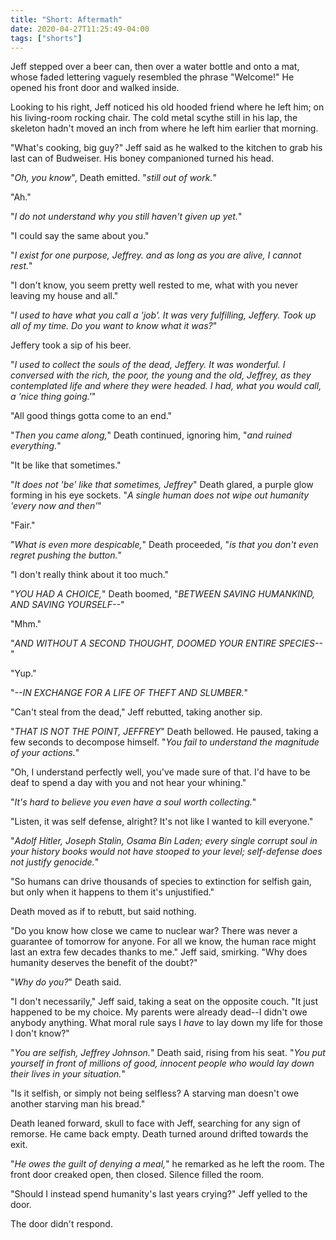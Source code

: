 ```yaml
---
title: "Short: Aftermath"
date: 2020-04-27T11:25:49-04:00
tags: ["shorts"]
---
```

Jeff stepped over a beer can, then over a water bottle and onto a mat, whose faded lettering vaguely resembled the phrase "Welcome!" He opened his front door and walked inside.

Looking to his right, Jeff noticed his old hooded friend where he left him; on his living-room rocking chair. The cold metal scythe still in his lap, the skeleton hadn't moved an inch from where he left him earlier that morning.

"What's cooking, big guy?" Jeff said as he walked to the kitchen to grab his last can of Budweiser. His boney companioned turned his head.

"*Oh, you know*", Death emitted. "*still out of work.*"

"Ah."

"*I do not understand why you still haven't given up yet.*"

"I could say the same about you."

"*I exist for one purpose, Jeffrey. and as long as you are alive, I cannot rest.*"

"I don't know, you seem pretty well rested to me, what with you never leaving my house and all."

"*I used to have what you call a 'job'. It was very fulfilling, Jeffery. Took up all of my time. Do you want to know what it was?*"

Jeffery took a sip of his beer.

"*I used to collect the souls of the dead, Jeffery. It was wonderful. I conversed with the rich, the poor, the young and the old, Jeffrey, as they contemplated life and where they were headed. I had, what you would call, a 'nice thing going.'*"

"All good things gotta come to an end."

"*Then you came along,*" Death continued, ignoring him, "*and ruined everything.*"

"It be like that sometimes."

"*It does not 'be' like that sometimes, Jeffrey*" Death glared, a purple glow forming in his eye sockets. "*A single human does not wipe out humanity 'every now and then'*"

"Fair."

"*What is even more despicable,*" Death proceeded, "*is that you don't even regret pushing the button.*"

"I don't really think about it too much."

"*YOU HAD A CHOICE,*" Death boomed, "*BETWEEN SAVING HUMANKIND, AND SAVING YOURSELF--*"

"Mhm."

"*AND WITHOUT A SECOND THOUGHT, DOOMED YOUR ENTIRE SPECIES--*"

"Yup."

"*--IN EXCHANGE FOR A LIFE OF THEFT AND SLUMBER.*"

"Can't steal from the dead," Jeff rebutted, taking another sip.

"*THAT IS NOT THE POINT, JEFFREY*" Death bellowed. He paused, taking a few seconds to decompose himself. "*You fail to understand the magnitude of your actions.*"

"Oh, I understand perfectly well, you've made sure of that. I'd have to be deaf to spend a day with you and not hear your whining."

"*It's hard to believe you even have a soul worth collecting.*"

"Listen, it was self defense, alright? It's not like I wanted to kill everyone."

"*Adolf Hitler, Joseph Stalin, Osama Bin Laden; every single corrupt soul in your history books would not have stooped to your level; self-defense does not justify genocide.*"

"So humans can drive thousands of species to extinction for selfish gain, but only when it happens to them it's unjustified."

Death moved as if to rebutt, but said nothing.

"Do you know how close we came to nuclear war? There was never a guarantee of tomorrow for anyone. For all we know, the human race might last an extra few decades thanks to me." Jeff said, smirking. "Why does humanity deserves the benefit of the doubt?"

"*Why do you?*" Death said.

"I don't necessarily," Jeff said, taking a seat on the opposite couch. "It just happened to be my choice. My parents were already dead--I didn't owe anybody anything. What moral rule says I *have* to lay down my life for those I don't know?"

"*You are selfish, Jeffrey Johnson.*" Death said, rising from his seat. "*You put yourself in front of millions of good, innocent people who would lay down their lives in your situation.*"

"Is it selfish, or simply not being selfless? A starving man doesn't owe another starving man his bread."

Death leaned forward, skull to face with Jeff, searching for any sign of remorse. He came back empty. Death turned around drifted towards the exit.

"*He owes the guilt of denying a meal,*" he remarked as he left the room. The front door creaked open, then closed. Silence filled the room.

"Should I instead spend humanity's last years crying?" Jeff yelled to the door.

The door didn't respond.
